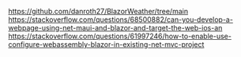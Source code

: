 https://github.com/danroth27/BlazorWeather/tree/main
https://stackoverflow.com/questions/68500882/can-you-develop-a-webpage-using-net-maui-and-blazor-and-target-the-web-ios-an
https://stackoverflow.com/questions/61997246/how-to-enable-use-configure-webassembly-blazor-in-existing-net-mvc-project

